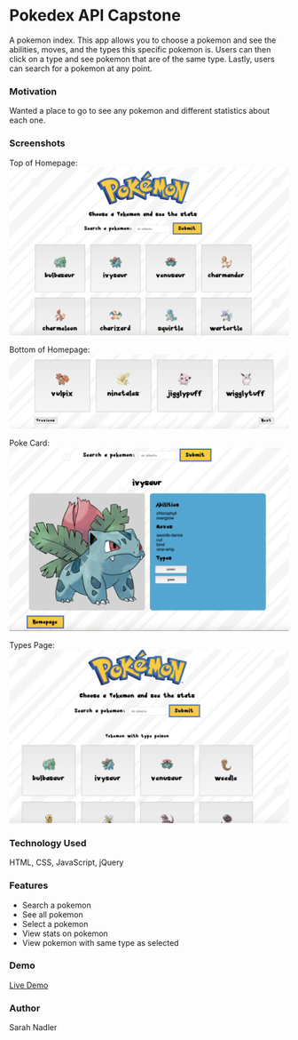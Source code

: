 # Pokedex API Capstone

A pokemon index. This app allows you to choose a pokemon and see the abilities, moves, and the types this specific pokemon is. 
Users can then click on a type and see pokemon that are of the same type. Lastly, users can search for a pokemon at any point.

### Motivation

Wanted a place to go to see any pokemon and different statistics about each one.

### Screenshots
Top of Homepage:
![alt text](https://github.com/sanadler/api-capstone/blob/master/screenshots/homepage.png)

Bottom of Homepage:
![alt text](https://github.com/sanadler/api-capstone/blob/master/screenshots/bottom-homepage.png)

Poke Card:
![alt text](https://github.com/sanadler/api-capstone/blob/master/screenshots/poke-card.png)

Types Page:
![alt text](https://github.com/sanadler/api-capstone/blob/master/screenshots/types-page.png)
      
### Technology Used

HTML, CSS, JavaScript, jQuery

### Features

* Search a pokemon
* See all pokemon
* Select a pokemon
* View stats on pokemon
* View pokemon with same type as selected

### Demo

<a href="https://sanadler.github.io/api-capstone/">Live Demo</a>

### Author

Sarah Nadler
